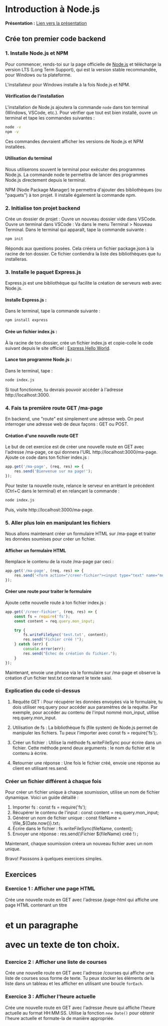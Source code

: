 # Introduction à Node.js

**Présentation :** [Lien vers la présentation](https://docs.google.com/presentation/d/1jf586G62z-13970_4TmWhnYsR9jZUjg8rGzMNwfTQkg/edit?usp=sharing)

## Crée ton premier code backend

### 1. Installe Node.js et NPM

Pour commencer, rends-toi sur la page officielle de [Node.js](https://nodejs.org/) et télécharge la version LTS (Long Term Support), qui est la version stable recommandée, pour Windows ou ta plateforme.

L'installateur pour Windows installe à la fois Node.js et NPM.

#### Vérification de l'installation

L'installation de Node.js ajoutera la commande `node` dans ton terminal (Windows, VSCode, etc.). Pour vérifier que tout est bien installé, ouvre un terminal et tape les commandes suivantes :

```sh
node -v
npm -v
```

Ces commandes devraient afficher les versions de Node.js et NPM installées.

#### Utilisation du terminal
Nous utiliserons souvent le terminal pour exécuter des programmes Node.js. La commande node te permettra de lancer des programmes Node.js directement depuis le terminal.

NPM (Node Package Manager) te permettra d'ajouter des bibliothèques (ou "paquets") à ton projet. Il installe également la commande npm.

### 2. Initialise ton projet backend
Crée un dossier de projet : Ouvre un nouveau dossier vide dans VSCode.
Ouvre un terminal dans VSCode : Va dans le menu Terminal > Nouveau Terminal.
Dans le terminal qui apparaît, tape la commande suivante :

```sh
npm init
```

Réponds aux questions posées. Cela créera un fichier package.json à la racine de ton dossier. Ce fichier contiendra la liste des bibliothèques que tu installeras.

### 3. Installe le paquet Express.js
Express.js est une bibliothèque qui facilite la création de serveurs web avec Node.js.

#### Installe Express.js : 
Dans le terminal, tape la commande suivante :

```sh
npm install express
```

#### Crée un fichier index.js : 
À la racine de ton dossier, crée un fichier index.js et copie-colle le code suivant depuis le site officiel : [Express Hello World](https://expressjs.com/fr/starter/hello-world.html).

#### Lance ton programme Node.js : 
Dans le terminal, tape :

```sh
node index.js
```

Si tout fonctionne, tu devrais pouvoir accéder à l'adresse http://localhost:3000.

### 4. Fais ta première route GET /ma-page
En backend, une "route" est simplement une adresse web. On peut interroger une adresse web de deux façons : GET ou POST.

#### Création d'une nouvelle route GET
Le but de cet exercice est de créer une nouvelle route en GET avec l'adresse /ma-page, ce qui donnera l'URL http://localhost:3000/ma-page. Ajoute ce code dans ton fichier index.js :

```js
app.get('/ma-page', (req, res) => {
    res.send('Bienvenue sur ma page!');
});
```

Pour tester ta nouvelle route, relance le serveur en arrêtant le précédent (Ctrl+C dans le terminal) et en relançant la commande :

```sh
node index.js
```

Puis, visite http://localhost:3000/ma-page.

### 5. Aller plus loin en manipulant les fichiers
Nous allons maintenant créer un formulaire HTML sur /ma-page et traiter les données soumises pour créer un fichier.

#### Afficher un formulaire HTML
Remplace le contenu de la route /ma-page par ceci :

```js
app.get('/ma-page', (req, res) => {
    res.send('<form action="/creer-fichier"><input type="text" name="mon_input"><button type="submit">Envoyer</button></form>');
});
```

#### Créer une route pour traiter le formulaire
Ajoute cette nouvelle route à ton fichier index.js :

```js
app.get('/creer-fichier', (req, res) => {
    const fs = require('fs');
    const content = req.query.mon_input;

    try {
        fs.writeFileSync('test.txt', content);
        res.send("Fichier créé !");
    } catch (err) {
        console.error(err);
        res.send("Échec de création du fichier.");
    }
});
```

Maintenant, envoie une phrase via le formulaire sur /ma-page et observe la création d'un fichier test.txt contenant le texte saisi.

### Explication du code ci-dessus

1. Requête GET : Pour récupérer les données envoyées via le formulaire, tu dois utiliser req.query pour accéder aux paramètres de la requête. Par exemple, pour accéder au contenu de l'input nommé mon_input, utilise req.query.mon_input.

2. Utilisation de fs : La bibliothèque fs (file system) de Node.js permet de manipuler les fichiers. Tu peux l'importer avec const fs = require('fs');.

3. Créer un fichier : Utilise la méthode fs.writeFileSync pour écrire dans un fichier. Cette méthode prend deux arguments : le nom du fichier et le contenu à écrire.

4. Retourner une réponse : Une fois le fichier créé, envoie une réponse au client en utilisant res.send.

### Créer un fichier différent à chaque fois
Pour créer un fichier unique à chaque soumission, utilise un nom de fichier dynamique.
Voici un guide détaillé :

1. Importer fs : const fs = require('fs');
2. Récupérer le contenu de l'input : const content = req.query.mon_input;
3. Générer un nom de fichier unique : const fileName = \file_${Date.now()}.txt`;`
4. Écrire dans le fichier : fs.writeFileSync(fileName, content);
5. Envoyer une réponse : res.send(\Fichier ${fileName} créé !`);`


Maintenant, chaque soumission créera un nouveau fichier avec un nom unique.

Bravo! Passsons à quelques exercices simples.

## Exercices 

### Exercice 1 : Afficher une page HTML
Crée une nouvelle route en GET avec l'adresse /page-html qui affiche une page HTML contenant un titre <h1> et un paragraphe <p> avec un texte de ton choix.

### Exercice 2 : Afficher une liste de courses
Crée une nouvelle route en GET avec l'adresse /courses qui affiche une liste de courses sous forme de texte. Tu peux stocker les éléments de la liste dans un tableau et les afficher en utilisant une boucle `forEach`.

### Exercice 3 : Afficher l'heure actuelle
Crée une nouvelle route en GET avec l'adresse /heure qui affiche l'heure actuelle au format HH:MM:SS. Utilise la fonction `new Date()` pour obtenir l'heure actuelle et formate-la de manière appropriée.
